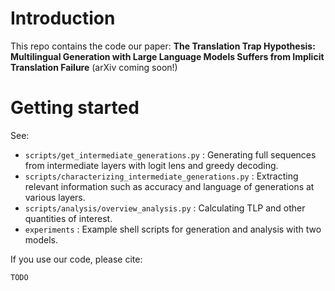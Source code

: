 # Introduction

This repo contains the code our paper: **The Translation Trap Hypothesis:  Multilingual Generation with Large Language Models Suffers from Implicit Translation Failure** (arXiv coming soon!) 

# Getting started

See:

* `scripts/get_intermediate_generations.py` : Generating full sequences from intermediate layers with logit lens and greedy decoding.
* `scripts/characterizing_intermediate_generations.py` : Extracting relevant information such as accuracy and language of generations at various layers.
* `scripts/analysis/overview_analysis.py` : Calculating TLP and other quantities of interest.
* `experiments` : Example shell scripts for generation and analysis with two models.

If you use our code, please cite:
```
TODO
```
